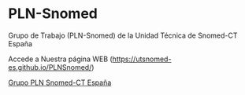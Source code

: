 # PLN-Snomed
Grupo de Trabajo (PLN-Snomed) de la Unidad Técnica de Snomed-CT España

Accede a Nuestra página WEB (https://utsnomed-es.github.io/PLNSnomed/)

[Grupo PLN Snomed-CT España](https://utsnomed-es.github.io/PLNSnomed/)
